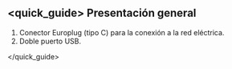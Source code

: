 ## <quick_guide> Presentación general


1. Conector Europlug (tipo C)  para la conexión a la red eléctrica.
2. Doble puerto USB.

</quick_guide>

